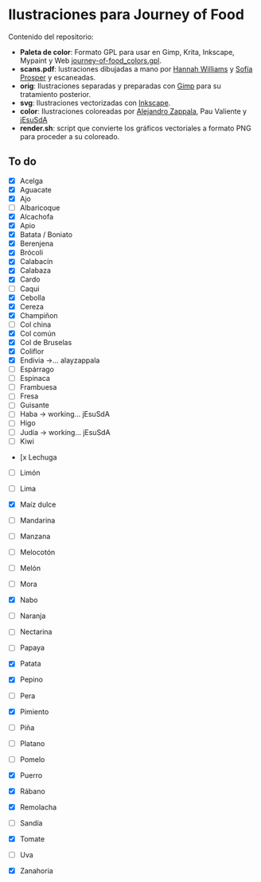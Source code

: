 # Ilustraciones para Journey of Food

Contenido del repositorio:

- **Paleta de color**: Formato GPL para usar en Gimp, Krita, Inkscape, Mypaint y Web [journey-of-food_colors.gpl](journey-of-food_colors.gpl).
- **scans.pdf**: lustraciones dibujadas a mano por [Hannah Williams](http://WWW.hannawilliams.co.zq) y [Sofía Prosper](http://www.sofipros.com) y escaneadas.
- **orig**: Ilustraciones separadas y preparadas con [Gimp](http://www.gimp.org) para su tratamiento posterior.
- **svg**: Ilustraciones vectorizadas con [Inkscape](http://www.inkscape.org).
- **color**: Ilustraciones coloreadas por [Alejandro Zappala](http://www.alejandrozappala.com), Pau Valiente y [jEsuSdA](http://www.jesusda.com)
- **render.sh**: script que convierte los gráficos vectoriales a formato PNG para proceder a su coloreado.



## To do

- [x] Acelga
- [x] Aguacate
- [x] Ajo
- [ ] Albaricoque
- [x] Alcachofa
- [x] Apio
- [x] Batata / Boniato
- [x] Berenjena
- [x] Brócoli
- [x] Calabacín
- [x] Calabaza
- [x] Cardo
- [ ] Caqui
- [x] Cebolla
- [x] Cereza
- [x] Champiñon
- [ ] Col china
- [x] Col común
- [x] Col de Bruselas
- [x] Coliflor
- [x] Endivia ->... alayzappala
- [ ] Espárrago
- [ ] Espinaca
- [ ] Frambuesa
- [ ] Fresa
- [ ] Guisante
- [ ] Haba -> working... jEsuSdA
- [ ] Higo
- [ ] Judía -> working... jEsuSdA
- [ ] Kiwi
- [x Lechuga
- [ ] Limón
- [ ] Lima
- [x] Maíz dulce
- [ ] Mandarina
- [ ] Manzana
- [ ] Melocotón
- [ ] Melón
- [ ] Mora
- [x] Nabo
- [ ] Naranja
- [ ] Nectarina
- [ ] Papaya
- [x] Patata
- [x] Pepino
- [ ] Pera
- [x] Pimiento
- [ ] Piña
- [ ] Platano
- [ ] Pomelo
- [x] Puerro
- [x] Rábano
- [x] Remolacha
- [ ] Sandía
- [x] Tomate
- [ ] Uva
- [x] Zanahoria

